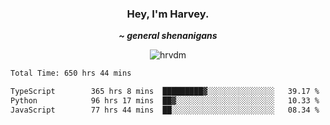 <div align="center">
    <h3> Hey, I'm Harvey.</h3>
    <p><i><b>~ general shenanigans</b></i></p>
</div>

<p align="center">  <img src="https://komarev.com/ghpvc/?username=hrvdm&label=Views&color=252733&style=for-the-badge" alt="hrvdm" /> </p>

<!--START_SECTION:waka-->

```txt
Total Time: 650 hrs 44 mins

TypeScript        365 hrs 8 mins  █████████▓░░░░░░░░░░░░░░░   39.17 %
Python            96 hrs 17 mins  ██▓░░░░░░░░░░░░░░░░░░░░░░   10.33 %
JavaScript        77 hrs 44 mins  ██░░░░░░░░░░░░░░░░░░░░░░░   08.34 %
```

<!--END_SECTION:waka-->
